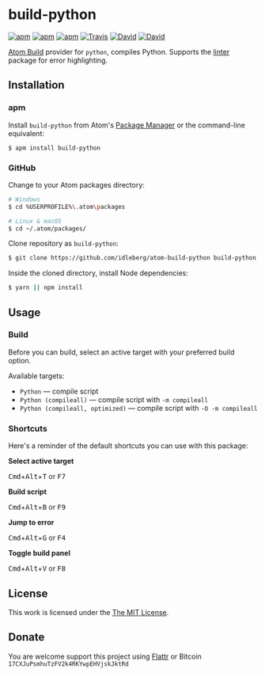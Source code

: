 # build-python

[![apm](https://img.shields.io/apm/l/build-python.svg?style=flat-square)](https://atom.io/packages/build-python)
[![apm](https://img.shields.io/apm/v/build-python.svg?style=flat-square)](https://atom.io/packages/build-python)
[![apm](https://img.shields.io/apm/dm/build-python.svg?style=flat-square)](https://atom.io/packages/build-python)
[![Travis](https://img.shields.io/travis/idleberg/atom-build-python.svg?style=flat-square)](https://travis-ci.org/idleberg/atom-build-python)
[![David](https://img.shields.io/david/idleberg/atom-build-python.svg?style=flat-square)](https://david-dm.org/idleberg/atom-build-python#info=dependencies)
[![David](https://img.shields.io/david/dev/idleberg/atom-build-python.svg?style=flat-square)](https://david-dm.org/idleberg/atom-build-python?type=dev)

[Atom Build](https://atombuild.github.io/) provider for `python`, compiles Python. Supports the [linter](https://atom.io/packages/linter) package for error highlighting.

## Installation

### apm

Install `build-python` from Atom's [Package Manager](http://flight-manual.atom.io/using-atom/sections/atom-packages/) or the command-line equivalent:

`$ apm install build-python`

### GitHub

Change to your Atom packages directory:

```bash
# Windows
$ cd %USERPROFILE%\.atom\packages

# Linux & macOS
$ cd ~/.atom/packages/
```

Clone repository as `build-python`:

```bash
$ git clone https://github.com/idleberg/atom-build-python build-python
```

Inside the cloned directory, install Node dependencies:

```bash
$ yarn || npm install
```

## Usage

### Build

Before you can build, select an active target with your preferred build option.

Available targets:

* `Python` — compile script
* `Python (compileall)` — compile script with `-m compileall`
* `Python (compileall, optimized)` — compile script with `-O -m compileall`

### Shortcuts

Here's a reminder of the default shortcuts you can use with this package:

**Select active target**

<kbd>Cmd</kbd>+<kbd>Alt</kbd>+<kbd>T</kbd> or <kbd>F7</kbd>

**Build script**

<kbd>Cmd</kbd>+<kbd>Alt</kbd>+<kbd>B</kbd> or <kbd>F9</kbd>

**Jump to error**

<kbd>Cmd</kbd>+<kbd>Alt</kbd>+<kbd>G</kbd> or <kbd>F4</kbd>

**Toggle build panel**

<kbd>Cmd</kbd>+<kbd>Alt</kbd>+<kbd>V</kbd> or <kbd>F8</kbd>

## License

This work is licensed under the [The MIT License](LICENSE.md).

## Donate

You are welcome support this project using [Flattr](https://flattr.com/submit/auto?user_id=idleberg&url=https://github.com/idleberg/atom-build-python) or Bitcoin `17CXJuPsmhuTzFV2k4RKYwpEHVjskJktRd`
